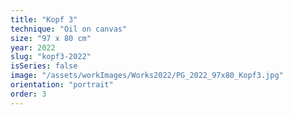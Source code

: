```yaml
---
title: "Kopf 3"
technique: "Oil on canvas"
size: "97 x 80 cm"
year: 2022
slug: "kopf3-2022"
isSeries: false
image: "/assets/workImages/Works2022/PG_2022_97x80_Kopf3.jpg"
orientation: "portrait"
order: 3
---
```

